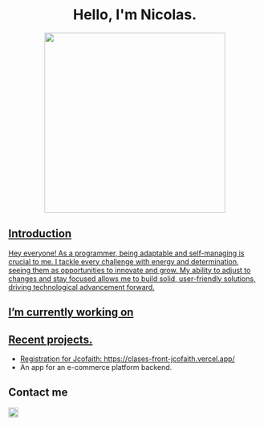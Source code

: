 <h1 align="center">Hello, I'm Nicolas.</h1>

<div align="center">
<a href="https://ossinsight.io">
  <img src="/web/static/img/screenshots/homepage.gif" height=360
</a>
</div>


## Introduction


Hey everyone! As a programmer, being adaptable and self-managing is crucial to me. I tackle every challenge with energy and determination, seeing them as opportunities to innovate and grow. My ability to adjust to changes and stay focused allows me to build solid, user-friendly solutions, driving technological advancement forward.

## I’m currently working on 



## Recent projects.
- Registration for Jcofaith: <a href="https://clases-front-jcofaith.vercel.app/" target="_blank">https://clases-front-jcofaith.vercel.app/ </a>
- An app for an e-commerce platform backend. <a> </a>

## Contact me

<a href="https://www.linkedin.com/in/nicolas-inchaustegui-gonzalez-b25246205/" target="_blank">
<img src="https://cdn-icons-png.flaticon.com/128/3536/3536505.png" style="height: 20px;"/>
</a>






<!--
**Nicolaserd/Nicolaserd** is a ✨ _special_ ✨ repository because its `README.md` (this file) appears on your GitHub profile.

Here are some ideas to get you started:

- 🔭 I’m currently working on ...
- 🌱 I’m currently learning ...
- 👯 I’m looking to collaborate on ...
- 🤔 I’m looking for help with ...
- 💬 Ask me about ...
- 📫 How to reach me: ...
- 😄 Pronouns: ...
- ⚡ Fun fact: ...
-->
